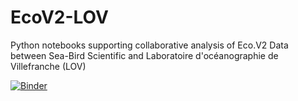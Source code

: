 # EcoV2-LOV
Python notebooks supporting collaborative analysis of Eco.V2 Data between Sea-Bird Scientific and Laboratoire d'océanographie de Villefranche (LOV)

[![Binder](https://mybinder.org/badge_logo.svg)](https://mybinder.org/v2/gh/SBS-EREHM/EcoV2-LOV.git/main?filepath=docs%2FEcoV2LOV_Profiles1.ipynb)
